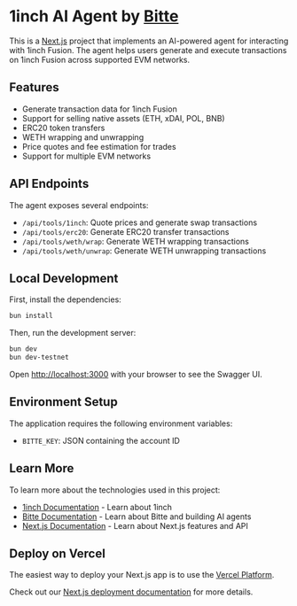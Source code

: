 # 1inch AI Agent by [Bitte](https://www.bitte.ai/)

This is a [Next.js](https://nextjs.org) project that implements an AI-powered agent for interacting with 1inch Fusion. The agent helps users generate and execute transactions on 1inch Fusion across supported EVM networks.

## Features

- Generate transaction data for 1inch Fusion
- Support for selling native assets (ETH, xDAI, POL, BNB)
- ERC20 token transfers
- WETH wrapping and unwrapping
- Price quotes and fee estimation for trades
- Support for multiple EVM networks

## API Endpoints

The agent exposes several endpoints:

- `/api/tools/1inch`: Quote prices and generate swap transactions
- `/api/tools/erc20`: Generate ERC20 transfer transactions
- `/api/tools/weth/wrap`: Generate WETH wrapping transactions
- `/api/tools/weth/unwrap`: Generate WETH unwrapping transactions

## Local Development

First, install the dependencies:

```bash
bun install
```

Then, run the development server:

```bash
bun dev
bun dev-testnet
```

Open [http://localhost:3000](http://localhost:3000) with your browser to see the Swagger UI.

## Environment Setup

The application requires the following environment variables:

- `BITTE_KEY`: JSON containing the account ID

## Learn More

To learn more about the technologies used in this project:

- [1inch Documentation](https://github.com/1inch/fusion-sdk) - Learn about 1inch
- [Bitte Documentation](https://docs.bitte.ai/) - Learn about Bitte and building AI agents
- [Next.js Documentation](https://nextjs.org/docs) - Learn about Next.js features and API

## Deploy on Vercel

The easiest way to deploy your Next.js app is to use the [Vercel Platform](https://vercel.com/new?utm_medium=default-template&filter=next.js&utm_source=create-next-app&utm_campaign=create-next-app-readme).

Check out our [Next.js deployment documentation](https://nextjs.org/docs/app/building-your-application/deploying) for more details.